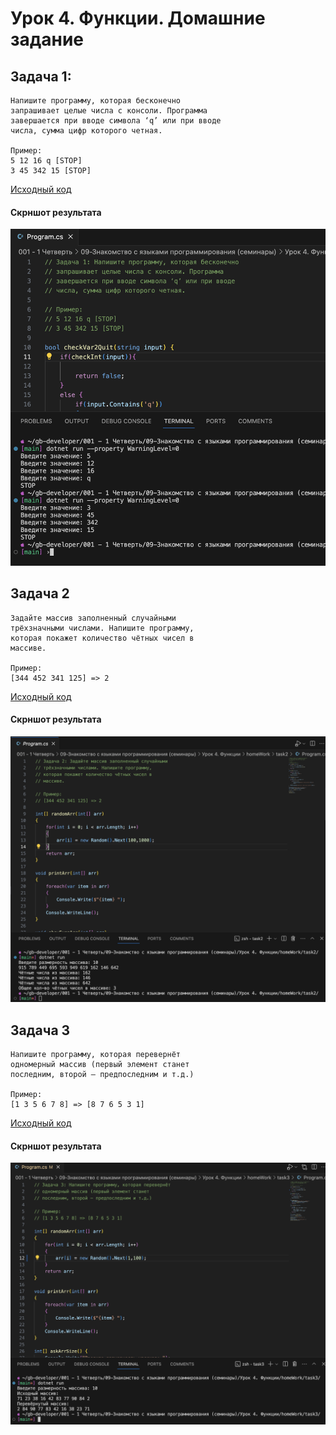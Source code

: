 # Урок 4. Функции. Домашние задание

## Задача 1: 
```
Напишите программу, которая бесконечно
запрашивает целые числа с консоли. Программа
завершается при вводе символа ‘q’ или при вводе
числа, сумма цифр которого четная.

Пример:
5 12 16 q [STOP]
3 45 342 15 [STOP]
```

[Исходный код](./task1/)

#### Скрншот результата
!["Task 1 Result"](./screenshots/task1.png)

## Задача 2
```
Задайте массив заполненный случайными
трёхзначными числами. Напишите программу,
которая покажет количество чётных чисел в
массиве.

Пример:
[344 452 341 125] => 2
```

[Исходный код](./task2/)

#### Скрншот результата
!["Task 2 Result"](./screenshots/task2.png)

## Задача 3
```
Напишите программу, которая перевернёт
одномерный массив (первый элемент станет
последним, второй – предпоследним и т.д.)

Пример:
[1 3 5 6 7 8] => [8 7 6 5 3 1]
```

[Исходный код](./task3/)

#### Скрншот результата
!["Task 2 Result"](./screenshots/task3.png)
